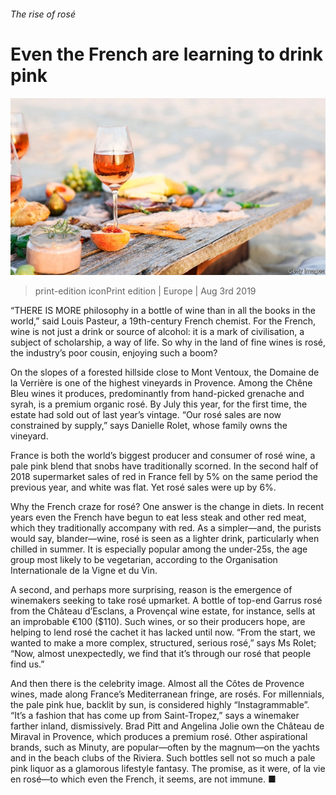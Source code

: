 ###### The rise of rosé

# Even the French are learning to drink pink 

![image](images/20190803_EUP503.jpg) 

> print-edition iconPrint edition | Europe | Aug 3rd 2019 

“THERE IS MORE philosophy in a bottle of wine than in all the books in the world,” said Louis Pasteur, a 19th-century French chemist. For the French, wine is not just a drink or source of alcohol: it is a mark of civilisation, a subject of scholarship, a way of life. So why in the land of fine wines is rosé, the industry’s poor cousin, enjoying such a boom? 

On the slopes of a forested hillside close to Mont Ventoux, the Domaine de la Verrière is one of the highest vineyards in Provence. Among the Chêne Bleu wines it produces, predominantly from hand-picked grenache and syrah, is a premium organic rosé. By July this year, for the first time, the estate had sold out of last year’s vintage. “Our rosé sales are now constrained by supply,” says Danielle Rolet, whose family owns the vineyard. 

France is both the world’s biggest producer and consumer of rosé wine, a pale pink blend that snobs have traditionally scorned. In the second half of 2018 supermarket sales of red in France fell by 5% on the same period the previous year, and white was flat. Yet rosé sales were up by 6%. 

Why the French craze for rosé? One answer is the change in diets. In recent years even the French have begun to eat less steak and other red meat, which they traditionally accompany with red. As a simpler—and, the purists would say, blander—wine, rosé is seen as a lighter drink, particularly when chilled in summer. It is especially popular among the under-25s, the age group most likely to be vegetarian, according to the Organisation Internationale de la Vigne et du Vin. 

A second, and perhaps more surprising, reason is the emergence of winemakers seeking to take rosé upmarket. A bottle of top-end Garrus rosé from the Château d’Esclans, a Provençal wine estate, for instance, sells at an improbable €100 ($110). Such wines, or so their producers hope, are helping to lend rosé the cachet it has lacked until now. “From the start, we wanted to make a more complex, structured, serious rosé,” says Ms Rolet; “Now, almost unexpectedly, we find that it’s through our rosé that people find us.” 

And then there is the celebrity image. Almost all the Côtes de Provence wines, made along France’s Mediterranean fringe, are rosés. For millennials, the pale pink hue, backlit by sun, is considered highly “Instagrammable”. “It’s a fashion that has come up from Saint-Tropez,” says a winemaker farther inland, dismissively. Brad Pitt and Angelina Jolie own the Château de Miraval in Provence, which produces a premium rosé. Other aspirational brands, such as Minuty, are popular—often by the magnum—on the yachts and in the beach clubs of the Riviera. Such bottles sell not so much a pale pink liquor as a glamorous lifestyle fantasy. The promise, as it were, of la vie en rosé—to which even the French, it seems, are not immune. ■ 

